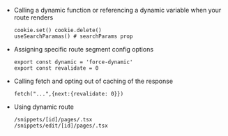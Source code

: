 - Calling a dynamic function or referencing a dynamic variable when your route renders
    
    ```tsx
    cookie.set() cookie.delete()
    useSearchParamas() # searchParams prop
    ```
    
- Assigning specific route segment config options
    
    ```tsx
    export const dynamic = 'force-dynamic'
    export const revalidate = 0
    ```
    
- Calling fetch and opting out of caching of the response
    
    ```tsx
    fetch("...",{next:{revalidate: 0}})
    ```
    
- Using dynamic route
    
    ```
    /snippets/[id]/pages/.tsx
    /snippets/edit/[id]/pages/.tsx
    ```